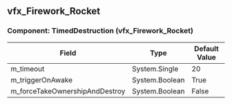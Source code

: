 ## vfx_Firework_Rocket

### Component: TimedDestruction (vfx_Firework_Rocket)

|Field|Type|Default Value|
|-----|----|-------------|
|m_timeout|System.Single|20|
|m_triggerOnAwake|System.Boolean|True|
|m_forceTakeOwnershipAndDestroy|System.Boolean|False|

